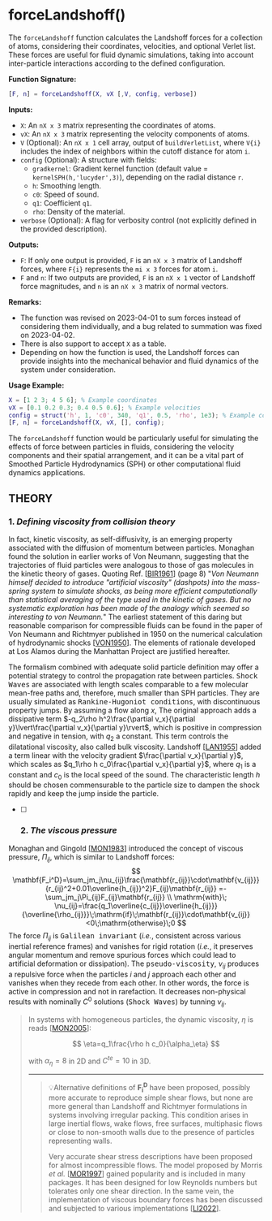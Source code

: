 # forceLandshoff()

The `forceLandshoff` function calculates the Landshoff forces for a collection of atoms, considering their coordinates, velocities, and optional Verlet list. These forces are useful for fluid dynamic simulations, taking into account inter-particle interactions according to the defined configuration.

**Function Signature:**
```matlab
[F, n] = forceLandshoff(X, vX [,V, config, verbose])
```

**Inputs:**
- `X`: An `nX x 3` matrix representing the coordinates of atoms.
- `vX`: An `nX x 3` matrix representing the velocity components of atoms.
- `V` (Optional): An `nX x 1` cell array, output of `buildVerletList`, where `V{i}` includes the index of neighbors within the cutoff distance for atom `i`.
- `config` (Optional): A structure with fields:
  - `gradkernel`: Gradient kernel function (default value = `kernelSPH(h,'lucyder',3)`), depending on the radial distance `r`.
  - `h`: Smoothing length.
  - `c0`: Speed of sound.
  - `q1`: Coefficient `q1`.
  - `rho`: Density of the material.
- `verbose` (Optional): A flag for verbosity control (not explicitly defined in the provided description).

**Outputs:**
- `F`: If only one output is provided, `F` is an `nX x 3` matrix of Landshoff forces, where `F{i}` represents the `mi x 3` forces for atom `i`.
- `F` and `n`: If two outputs are provided, `F` is an `nX x 1` vector of Landshoff force magnitudes, and `n` is an `nX x 3` matrix of normal vectors.

**Remarks:**
- The function was revised on 2023-04-01 to sum forces instead of considering them individually, and a bug related to summation was fixed on 2023-04-02.
- There is also support to accept `X` as a table.
- Depending on how the function is used, the Landshoff forces can provide insights into the mechanical behavior and fluid dynamics of the system under consideration.

**Usage Example:**
```matlab
X = [1 2 3; 4 5 6]; % Example coordinates
vX = [0.1 0.2 0.3; 0.4 0.5 0.6]; % Example velocities
config = struct('h', 1, 'c0', 340, 'q1', 0.5, 'rho', 1e3); % Example config
[F, n] = forceLandshoff(X, vX, [], config);
```

The `forceLandshoff` function would be particularly useful for simulating the effects of force between particles in fluids, considering the velocity components and their spatial arrangement, and it can be a vital part of Smoothed Particle Hydrodynamics (SPH) or other computational fluid dynamics applications.



## THEORY

 

### 1. *Defining **viscosity** from collision theory*

In fact, kinetic viscosity, as self-diffusivity, is an emerging property associated with the diffusion of momentum between particles. Monaghan found the solution in earlier works of Von Neumann, suggesting that the trajectories of fluid particles were analogous to those of gas molecules in the kinetic theory of gases. Quoting Ref. [[BIR1961](#XXXXSPH04)] (page 8) "*Von Neumann himself decided to introduce "artificial viscosity" (dashpots) into the mass-spring system to simulate shocks, as being more efficient computationally than statistical averaging of the type used in the kinetic of gases. But no systematic exploration has been made of the analogy which seemed so interesting to von Neumann.*" The earliest statement of this daring but reasonable comparison for compressible fluids can be found in the paper of Von Neumann and Richtmyer published in 1950 on the numerical calculation of hydrodynamic shocks [[VON1950](#XXXXSPH06)]. The elements of rationale developed at Los Alamos during the Manhattan Project are justified hereafter.

The formalism combined with adequate solid particle definition may offer a potential strategy to control the propagation rate between particles. <kbd>Shock Waves</kbd> are associated with length scales comparable to a few molecular mean-free paths and, therefore, much smaller than SPH particles. They are usually simulated as <kbd>Rankine-Hugoniot conditions</kbd>, with discontinuous property jumps. By assuming a flow along $x$, The original approach adds a dissipative term $-q_2\rho h^2\frac{\partial v_x}{\partial y}\lvert\frac{\partial v_x}{\partial y}\rvert$, which is positive in compression and negative in tension, with $q_2$ a constant. This term controls the dilatational viscosity, also called bulk viscosity. Landshoff [[LAN1955](#XXXXSPH08)] added a term linear with the velocity gradient $\frac{\partial v_x}{\partial y}$, which scales as $q_1\rho h c_0\frac{\partial v_x}{\partial y}$, where $q_1$ is a constant and $c_0$ is the local speed of the sound. The characteristic length $h$ should be chosen commensurable to the particle size to dampen the shock rapidly and keep the jump inside the particle.



- [ ] ### 2. *The viscous pressure*

Monaghan and Gingold [[MON1983](#XXXXSPH07)] introduced the concept of viscous pressure, $\Pi_{ij}$, which is similar to Landshoff forces:
$$
\mathbf{F_i^D}=\sum_jm_j\nu_{ij}\frac{\mathbf{r_{ij}}\cdot\mathbf{v_{ij}}}{r_{ij}^2+0.01\overline{h_{ij}}^2}F_{ij}\mathbf{r_{ij}}
=-\sum_jm_j\Pi_{ij}F_{ij}\mathbf{r_{ij}}
\\
\mathrm{with}\; \nu_{ij}=\frac{q_1\overline{c_{ij}}\overline{h_{ij}}}{\overline{\rho_{ij}}}\;\mathrm{if}\;\mathbf{r_{ij}}\cdot\mathbf{v_{ij}}<0\;\mathrm{otherwise}\;0
$$
The force $\Pi_{ij}$ is <kbd>Galilean invariant</kbd> (*i.e.*, consistent across various inertial reference frames) and vanishes for rigid rotation (*i.e.*, it preserves angular momentum and remove spurious forces which could lead to artificial deformation or dissipation). The <kbd>pseudo-viscosity</kbd>, $\nu_{ij}$ produces a repulsive force when the particles $i$ and $j$ approach each other and vanishes when they recede from each other. In other words, the force is active in compression and not in rarefaction. It decreases non-physical results with nominally $C^0$ solutions (<kbd>Shock Waves</kbd>) by tunning $\nu_{ij}$. 

> In systems with homogeneous particles, the dynamic viscosity, $\eta$ is reads [[MON2005](#XXXXSPH03)]:
>
> $$
> \eta=q_1\frac{\rho h c_0}{\alpha_\eta}
> $$
>
> with $\alpha_\eta=8$ in 2D and $C^{te}=10$ in 3D.
>
> ****
>
> >  💡Alternative definitions of $\mathbf{F_i^D}$ have been proposed, possibly more accurate to reproduce simple shear flows, but none are more general than Landshoff and Richtmyer formulations in systems involving irregular packing. This condition arises in large inertial flows, wake flows, free surfaces, multiphasic flows or close to non-smooth walls due to the presence of particles representing walls. 
> >
> >  Very accurate shear stress descriptions have been proposed for almost incompressible flows. The model proposed by Morris *et al.* [[MOR1997](#XXXXSPH10)] gained popularity and is included in many packages. It has been designed for low Reynolds numbers but tolerates only one shear direction. In the same vein, the implementation of viscous boundary forces has been discussed and subjected to various implementations [[LI2022](#XXXXSPH11)].


